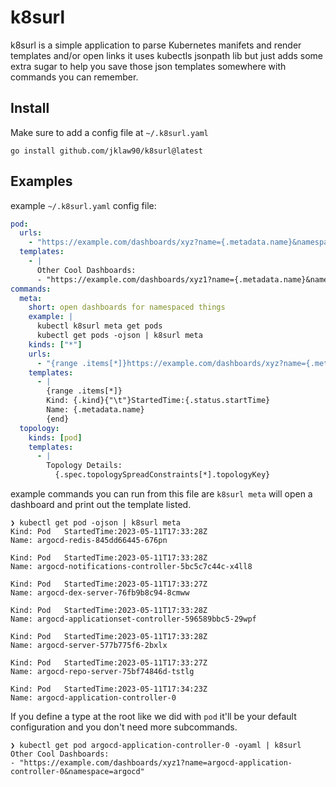 # k8surl

k8surl is a simple application to parse Kubernetes manifets and render templates and/or open links
it uses kubectls jsonpath lib but just adds some extra sugar to help you save those json templates somewhere with commands you can remember.

## Install

Make sure to add a config file at `~/.k8surl.yaml`

```
go install github.com/jklaw90/k8surl@latest
```

## Examples

example `~/.k8surl.yaml` config file:

```yaml
pod:
  urls:
    - "https://example.com/dashboards/xyz?name={.metadata.name}&namespace={.metadata.namespace}"
  templates:
    - |
      Other Cool Dashboards:
      - "https://example.com/dashboards/xyz1?name={.metadata.name}&namespace={.metadata.namespace}"
commands:
  meta:
    short: open dashboards for namespaced things
    example: |
      kubectl k8surl meta get pods
      kubectl get pods -ojson | k8surl meta
    kinds: ["*"]
    urls:
      - "{range .items[*]}https://example.com/dashboards/xyz?name={.metadata.name}&namespace={.metadata.namespace}{end}"
    templates:
      - |
        {range .items[*]}
        Kind: {.kind}{"\t"}StartedTime:{.status.startTime}
        Name: {.metadata.name}
        {end}
  topology:
    kinds: [pod]
    templates:
      - |
        Topology Details:
          {.spec.topologySpreadConstraints[*].topologyKey}
```

example commands you can run from this file are
`k8surl meta` will open a dashboard and print out the template listed.

```
❯ kubectl get pod -ojson | k8surl meta
Kind: Pod	StartedTime:2023-05-11T17:33:28Z
Name: argocd-redis-845dd66445-676pn

Kind: Pod	StartedTime:2023-05-11T17:33:28Z
Name: argocd-notifications-controller-5bc5c7c44c-x4ll8

Kind: Pod	StartedTime:2023-05-11T17:33:27Z
Name: argocd-dex-server-76fb9b8c94-8cmww

Kind: Pod	StartedTime:2023-05-11T17:33:28Z
Name: argocd-applicationset-controller-596589bbc5-29wpf

Kind: Pod	StartedTime:2023-05-11T17:33:28Z
Name: argocd-server-577b775f6-2bxlx

Kind: Pod	StartedTime:2023-05-11T17:33:27Z
Name: argocd-repo-server-75bf74846d-tstlg

Kind: Pod	StartedTime:2023-05-11T17:34:23Z
Name: argocd-application-controller-0
```

If you define a type at the root like we did with `pod` it'll be your default configuration and you don't need more subcommands.

```
❯ kubectl get pod argocd-application-controller-0 -oyaml | k8surl
Other Cool Dashboards:
- "https://example.com/dashboards/xyz1?name=argocd-application-controller-0&namespace=argocd"
```

